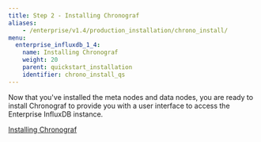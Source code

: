 ```yaml
---
title: Step 2 - Installing Chronograf
aliases:
    - /enterprise/v1.4/production_installation/chrono_install/
menu:
  enterprise_influxdb_1_4:
    name: Installing Chronograf
    weight: 20
    parent: quickstart_installation
    identifier: chrono_install_qs
---
```


Now that you've installed the meta nodes and data nodes, you are ready to install Chronograf to provide you with a user interface to access the Enterprise InfluxDB instance.

[Installing Chronograf](/chronograf/latest/introduction/installation/)
